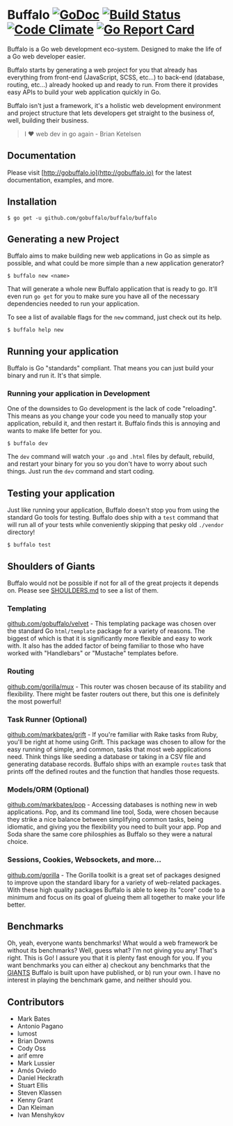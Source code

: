 # Buffalo [![GoDoc](https://godoc.org/github.com/gobuffalo/buffalo?status.svg)](https://godoc.org/github.com/gobuffalo/buffalo) [![Build Status](https://travis-ci.org/gobuffalo/buffalo.svg?branch=master)](https://travis-ci.org/gobuffalo/buffalo) [![Code Climate](https://codeclimate.com/github/gobuffalo/buffalo/badges/gpa.svg)](https://codeclimate.com/github/gobuffalo/buffalo) [![Go Report Card](https://goreportcard.com/badge/github.com/gobuffalo/buffalo)](https://goreportcard.com/report/github.com/gobuffalo/buffalo)

Buffalo is a Go web development eco-system. Designed to make the life of a Go web developer easier.

Buffalo starts by generating a web project for you that already has everything from front-end (JavaScript, SCSS, etc...) to back-end (database, routing, etc...) already hooked up and ready to run. From there it provides easy APIs to build your web application quickly in Go.

Buffalo isn't just a framework, it's a holistic web development environment and project structure that lets developers get straight to the business of, well, building their business.

> I :heart: web dev in go again - Brian Ketelsen

## Documentation

Please visit [http://gobuffalo.io](http://gobuffalo.io) for the latest documentation, examples, and more.

## Installation

```text
$ go get -u github.com/gobuffalo/buffalo/buffalo
```

## Generating a new Project

Buffalo aims to make building new web applications in Go as simple as possible, and what could be more simple than a new application generator?

```text
$ buffalo new <name>
```

That will generate a whole new Buffalo application that is ready to go. It'll even run `go get` for you to make sure you have all of the necessary dependencies needed to run your application.

To see a list of available flags for the `new` command, just check out its help.

```text
$ buffalo help new
```

## Running your application

Buffalo is Go "standards" compliant. That means you can just build your binary and run it. It's that simple.

### Running your application in Development

One of the downsides to Go development is the lack of code "reloading". This means as you change your code you need to manually stop your application, rebuild it, and then restart it. Buffalo finds this is annoying and wants to make life better for you.

```text
$ buffalo dev
```

The `dev` command will watch your `.go` and `.html` files by default, rebuild, and restart your binary for you so you don't have to worry about such things. Just run the `dev` command and start coding.

## Testing your application

Just like running your application, Buffalo doesn't stop you from using the standard Go tools for testing. Buffalo does ship with a `test` command that will run all of your tests while conveniently skipping that pesky old `./vendor` directory!

```text
$ buffalo test
```

## Shoulders of Giants

Buffalo would not be possible if not for all of the great projects it depends on. Please see [SHOULDERS.md](SHOULDERS.md) to see a list of them.

### Templating

[github.com/gobuffalo/velvet](https://github.com/gobuffalo/velvet) - This templating package was chosen over the standard Go `html/template` package for a variety of reasons. The biggest of which is that it is significantly more flexible and easy to work with. It also has the added factor of being familiar to those who have worked with "Handlebars" or "Mustache" templates before.

### Routing

[github.com/gorilla/mux](https://github.com/gorilla/mux) - This router was chosen because of its stability and flexibility. There might be faster routers out there, but this one is definitely the most powerful!

### Task Runner (Optional)

[github.com/markbates/grift](https://github.com/markbates/grift) - If you're familiar with Rake tasks from Ruby, you'll be right at home using Grift. This package was chosen to allow for the easy running of simple, and common, tasks that most web applications need. Think things like seeding a database or taking in a CSV file and generating database records. Buffalo ships with an example `routes` task that prints off the defined routes and the function that handles those requests.

### Models/ORM (Optional)

[github.com/markbates/pop](https://github.com/markbates/pop) - Accessing databases is nothing new in web applications. Pop, and its command line tool, Soda, were chosen because they strike a nice balance between simplifying common tasks, being idiomatic, and giving you the flexibility you need to built your app. Pop and Soda share the same core philosphies as Buffalo so they were a natural choice.

### Sessions, Cookies, Websockets, and more...

[github.com/gorilla](https://github.com/gorilla) - The Gorilla toolkit is a great set of packages designed to improve upon the standard libary for a variety of web-related packages. With these high quality packages Buffalo is able to keep its "core" code to a minimum and focus on its goal of glueing them all together to make your life better.

## Benchmarks

Oh, yeah, everyone wants benchmarks! What would a web framework be without its benchmarks? Well, guess what? I'm not giving you any! That's right. This is Go! I assure you that it is plenty fast enough for you. If you want benchmarks you can either a) checkout any benchmarks that the [GIANTS](SHOULDERS.md) Buffalo is built upon have published, or b) run your own. I have no interest in playing the benchmark game, and neither should you.

## Contributors

* Mark Bates
* Antonio Pagano
* lumost
* Brian Downs
* Cody Oss
* arif emre
* Mark Lussier
* Amós Oviedo
* Daniel Heckrath
* Stuart Ellis
* Steven Klassen
* Kenny Grant
* Dan Kleiman
* Ivan Menshykov
